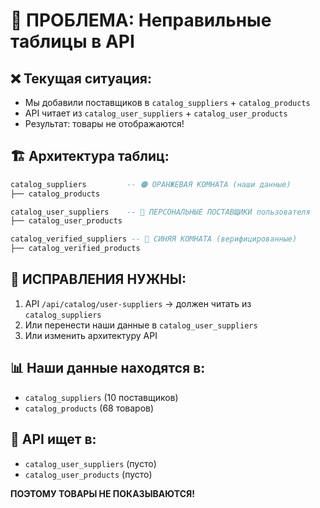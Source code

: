 # 🚨 ПРОБЛЕМА: Неправильные таблицы в API

## ❌ Текущая ситуация:
- Мы добавили поставщиков в `catalog_suppliers` + `catalog_products`
- API читает из `catalog_user_suppliers` + `catalog_user_products`
- Результат: товары не отображаются!

## 🏗️ Архитектура таблиц:
```sql
catalog_suppliers         -- 🟠 ОРАНЖЕВАЯ КОМНАТА (наши данные)
├── catalog_products      

catalog_user_suppliers    -- 👤 ПЕРСОНАЛЬНЫЕ ПОСТАВЩИКИ пользователя  
├── catalog_user_products

catalog_verified_suppliers -- 🔵 СИНЯЯ КОМНАТА (верифицированные)
├── catalog_verified_products
```

## 🔧 ИСПРАВЛЕНИЯ НУЖНЫ:
1. API `/api/catalog/user-suppliers` → должен читать из `catalog_suppliers`
2. Или перенести наши данные в `catalog_user_suppliers`
3. Или изменить архитектуру API

## 📊 Наши данные находятся в:
- `catalog_suppliers` (10 поставщиков)
- `catalog_products` (68 товаров)

## 🎯 API ищет в:
- `catalog_user_suppliers` (пусто)  
- `catalog_user_products` (пусто)

**ПОЭТОМУ ТОВАРЫ НЕ ПОКАЗЫВАЮТСЯ!**